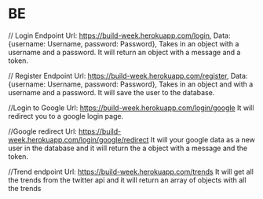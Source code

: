 # BE

// Login Endpoint
Url: https://build-week.herokuapp.com/login,
Data: {username: Username, password: Password},
Takes in an object with a username and a password. It will return an object with a message and a token.

// Register Endpoint
Url: https://build-week.herokuapp.com/register,
Data: {username: Username, password: Password},
Takes in an object and with a username and a password. It will save the user to the database.

//Login to Google
Url: https://build-week.herokuapp.com/login/google
It will redirect you to a google login page.

//Google redirect 
Url: https://build-week.herokuapp.com/login/google/redirect
It will your google data as a new user in the database and it will return the a object with a message and the token.

//Trend endpoint
Url: https://build-week.herokuapp.com/trends
It will get all the trends from the twitter api and it will return an array of objects with all the trends
